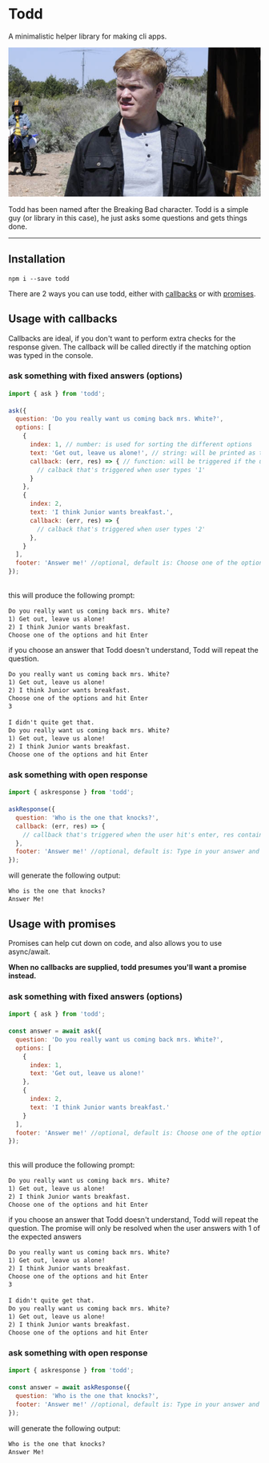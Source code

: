 # Todd

A minimalistic helper library for making cli apps.

![alt text](https://github.com/AttilaGal/todd/raw/master/todd.jpg "Todd picture")


Todd has been named after the Breaking Bad character. Todd is a simple guy (or library in this case), he just asks some questions and gets things done.

---

## Installation
```
npm i --save todd
```
There are 2 ways you can use todd, either with [callbacks](#usage-with-callbacks) or with [promises](#usage-with-promises).

## Usage with callbacks
Callbacks are ideal, if you don't want to perform extra checks for the response given. The callback will be called directly if the matching option was typed in the console.
### ask something with fixed answers (options)
```javascript
import { ask } from 'todd';

ask({
  question: 'Do you really want us coming back mrs. White?',
  options: [
    {
      index: 1, // number: is used for sorting the different options
      text: 'Get out, leave us alone!', // string: will be printed as the option
      callback: (err, res) => { // function: will be triggered if the user enters 1
        // calback that's triggered when user types '1'
      }
    },
    {
      index: 2,
      text: 'I think Junior wants breakfast.',
      callback: (err, res) => {
        // calback that's triggered when user types '2'
      },
    }
  ],
  footer: 'Answer me!' //optional, default is: Choose one of the options and hit Enter
});
  
```

this will produce the following prompt: 

```
Do you really want us coming back mrs. White?
1) Get out, leave us alone!
2) I think Junior wants breakfast.
Choose one of the options and hit Enter
```
if you choose an answer that Todd doesn't understand, Todd will repeat the question.

```
Do you really want us coming back mrs. White?
1) Get out, leave us alone!
2) I think Junior wants breakfast.
Choose one of the options and hit Enter
3

I didn't quite get that.
Do you really want us coming back mrs. White?
1) Get out, leave us alone!
2) I think Junior wants breakfast.
Choose one of the options and hit Enter
```

### ask something with open response
```javascript
import { askresponse } from 'todd';

askResponse({
  question: 'Who is the one that knocks?',
  callback: (err, res) => {
    // callback that's triggered when the user hit's enter, res contains the typed input
  },
  footer: 'Answer me!' //optional, default is: Type in your answer and hit Enter
});
```
will generate the following output:
```
Who is the one that knocks?
Answer Me!

```

## Usage with promises
Promises can help cut down on code, and also allows you to use async/await.

**When no callbacks are supplied, todd presumes you'll want a promise instead.**
### ask something with fixed answers (options)
```javascript
import { ask } from 'todd';

const answer = await ask({
  question: 'Do you really want us coming back mrs. White?',
  options: [
    {
      index: 1,
      text: 'Get out, leave us alone!'
    },
    {
      index: 2,
      text: 'I think Junior wants breakfast.'
    }
  ],
  footer: 'Answer me!' //optional, default is: Choose one of the options and hit Enter
});
  
```

this will produce the following prompt: 

```
Do you really want us coming back mrs. White?
1) Get out, leave us alone!
2) I think Junior wants breakfast.
Choose one of the options and hit Enter
```
if you choose an answer that Todd doesn't understand, Todd will repeat the question.
The promise will only be resolved when the user answers with 1 of the expected answers

```
Do you really want us coming back mrs. White?
1) Get out, leave us alone!
2) I think Junior wants breakfast.
Choose one of the options and hit Enter
3

I didn't quite get that.
Do you really want us coming back mrs. White?
1) Get out, leave us alone!
2) I think Junior wants breakfast.
Choose one of the options and hit Enter
```

### ask something with open response
```javascript
import { askresponse } from 'todd';

const answer = await askResponse({
  question: 'Who is the one that knocks?',
  footer: 'Answer me!' //optional, default is: Type in your answer and hit Enter
});
```
will generate the following output:
```
Who is the one that knocks?
Answer Me!

```
